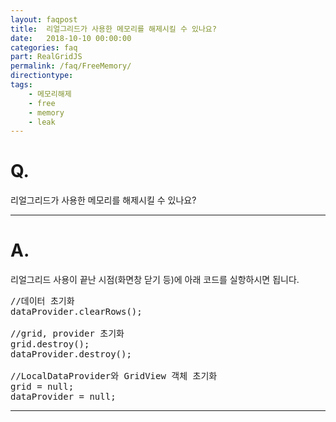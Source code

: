 ```yaml
---
layout: faqpost
title:  리얼그리드가 사용한 메모리를 해제시킬 수 있나요?  
date:   2018-10-10 00:00:00
categories: faq
part: RealGridJS
permalink: /faq/FreeMemory/
directiontype: 
tags:
    - 메모리해제
    - free
    - memory
    - leak
---
```


# Q.

리얼그리드가 사용한 메모리를 해제시킬 수 있나요?     

---

# A.

리얼그리드 사용이 끝난 시점(화면창 닫기 등)에 아래 코드를 실항하시면 됩니다.    

<pre class="prettyprint">
//데이터 초기화
dataProvider.clearRows();

//grid, provider 초기화
grid.destroy();
dataProvider.destroy();

//LocalDataProvider와 GridView 객체 초기화
grid = null;
dataProvider = null;
</pre>	

	
--------------------------------------------------------------------------------
